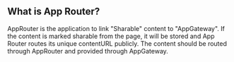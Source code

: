 
## What is App Router?

AppRouter is the application to link "Sharable" content to "AppGateway".
If the content is marked sharable from the page, it will be stored and App Router routes its unique contentURL publicly.
The content should be routed through AppRouter and provided through AppGateway.
